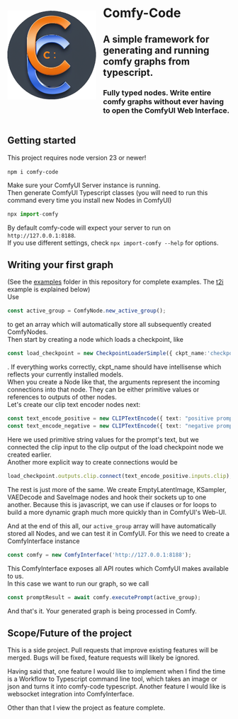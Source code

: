 

<div style="display:flex; justify-content:start; align-items:center; gap:16px;">
    <img src="processed-icon.png" alt="alt text" width="200"/> 
    <div>
    <h1>
        Comfy-Code
    </h1>
        <h2>
        A simple framework for generating and running comfy graphs from typescript.
    </h2>
    <h3>
        Fully typed nodes. Write entire comfy graphs without ever having to open the ComfyUI Web Interface. 
    </h3>
    </div>
</div>

## Getting started
This project requires node version 23 or newer!  

`npm i comfy-code`  

Make sure your ComfyUI Server instance is running.  
Then generate ComfyUI Typescript classes (you will need to run this command every time you install new Nodes in ComfyUI)  

```typescript
npx import-comfy
```

By default comfy-code will expect your server to run on `http://127.0.0.1:8188`.  
If you use different settings, check `npx import-comfy --help` for options.



## Writing your first graph

(See the [examples](examples) folder in this repository for complete examples. The [t2i](examples/t2i.graph.ts) example is explained below)  
Use 

```typescript
const active_group = ComfyNode.new_active_group();
```

to get an array which will automatically store all subsequently created ComfyNodes.  
Then start by creating a node which loads a checkpoint, like 

```typescript
const load_checkpoint = new CheckpointLoaderSimple({ ckpt_name:'checkpoint-name' });
```

. If everything works correctly, ckpt_name should have intellisense which reflects your currently installed models.  
When you create a Node like that, the arguments represent the incoming connections into that node. They can be either primitive values or references to outputs of other nodes.  
Let's create our clip text encoder nodes next:  

```typescript
const text_encode_positive = new CLIPTextEncode({ text: "positive prompt", clip: load_checkpoint.outputs.CLIP });
const text_encode_negative = new CLIPTextEncode({ text: "negative prompt", clip: load_checkpoint.outputs.CLIP });
```

Here we used primitive string values for the prompt's text, but we connected the clip input to the clip output of the load checkpoint node we created earlier.  
Another more explicit way to create connections would be 

```typescript 
load_checkpoint.outputs.clip.connect(text_encode_positive.inputs.clip);
``` 

The rest is just more of the same. We create EmptyLatentImage, KSampler, VAEDecode and SaveImage nodes and hook their sockets up to one another. Because this is javascript, we can use if clauses or for loops to build a more dynamic graph much more quickly than in ComfyUI's Web-UI.  

And at the end of this all, our `active_group` array will have automatically stored all Nodes, and we can test it in ComfyUI.
For this we need to create a ComfyInterface instance

```typescript
const comfy = new ComfyInterface('http://127.0.0.1:8188');
```

This ComfyInterface exposes all API routes which ComfyUI makes available to us.  
In this case we want to run our graph, so we call

```typescript
const promptResult = await comfy.executePrompt(active_group);
```

And that's it. Your generated graph is being processed in Comfy.

## Scope/Future of the project  
This is a side project. Pull requests that improve existing features will be merged. Bugs will be fixed, feature requests will likely be ignored.

Having said that, one feature I would like to implement when I find the time is a Workflow to Typescript command line tool, which takes an image or json and turns it into comfy-code typescript.
Another feature I would like is websocket integration into ComfyInterface.  

Other than that I view the project as feature complete.
